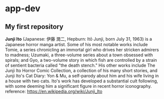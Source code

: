 # app-dev
## My first repository
**Junji Ito** (Japanese: 伊藤 潤二, Hepburn: Itō Junji, born July 31, 1963) is a Japanese horror manga artist. Some of his most notable works include Tomie, a series chronicling an immortal girl who drives her stricken admirers to madness; Uzumaki, a three-volume series about a town obsessed with spirals; and Gyo, a two-volume story in which fish are controlled by a strain of sentient bacteria called "the death stench." His other works include The Junji Ito Horror Comic Collection, a collection of his many short stories, and Junji Ito's Cat Diary: Yon & Mu, a self-parody about him and his wife living in a house with two cats. Ito's work has developed a substantial cult following, with some deeming him a significant figure in recent horror iconography. reference: https://en.wikipedia.org/wiki/Junji_Ito
